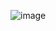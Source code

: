 ![image](https://github.com/a8kj7sea/Captcha/assets/104179839/e5bb9756-1f61-4792-b7e7-665a487c6081)
